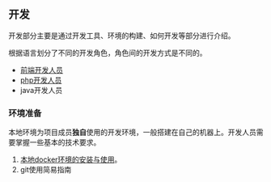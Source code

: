 ## 开发

开发部分主要是通过开发工具、环境的构建、如何开发等部分进行介绍。

根据语言划分了不同的开发角色，角色间的开发方式是不同的。

* [前端开发人员](dev/develop/client.md)
* [php开发人员](dev/develop/php.md)
* java开发人员

### 环境准备

本地环境为项目成员**独自**使用的开发环境，一般搭建在自己的机器上。开发人员需要掌握一些基本的技术要求。

1. [本地docker环境的安装与使用](/base/docker/docker.md)。
2. git使用简易指南


